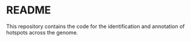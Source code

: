 # README #

This repository contains the code for the identification and annotation of hotspots across the genome. 